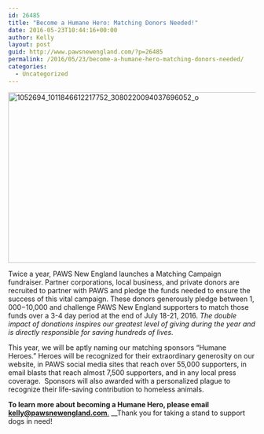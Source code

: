 ```yaml
---
id: 26485
title: "Become a Humane Hero: Matching Donors Needed!"
date: 2016-05-23T10:44:16+00:00
author: Kelly
layout: post
guid: http://www.pawsnewengland.com/?p=26485
permalink: /2016/05/23/become-a-humane-hero-matching-donors-needed/
categories:
  - Uncategorized
---
```

<img class="aligncenter wp-image-26486" src="http://www.pawsnewengland.com/wp-content/uploads/2016/05/1052694_1011846612217752_3080220094037696052_o-640x427.jpg" alt="1052694_1011846612217752_3080220094037696052_o" width="520" height="347" />

Twice a year, PAWS New England launches a Matching Campaign fundraiser. Partner corporations, local business, and private donors are recruited to partner with PAWS and pledge the funds needed to ensure the success of this vital campaign. These donors generously pledge between $1,000-$10,000 and challenge PAWS New England supporters to match those funds over a 3-4 day period at the end of July 18-21, 2016. _The double impact of donations inspires our greatest level of giving during the year and is directly responsible for saving hundreds of lives._

This year, we will be aptly naming our matching sponsors &#8220;Humane Heroes.&#8221; Heroes will be recognized for their extraordinary generosity on our website, in PAWS social media sites that reach over 55,000 supporters, in email blasts that reach almost 7,500 supporters, and in any local press coverage.  Sponsors will also awarded with a personalized plague to recognize their life-saving contribution to homeless animals.

**To learn more about becoming a Humane Hero, please email <kelly@pawsnewengland.com>**<span style="text-decoration: underline;">.</span> __Thank you for taking a stand to support dogs in need!